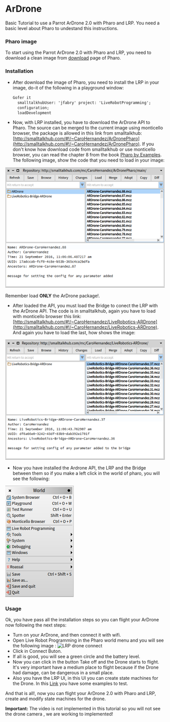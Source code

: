 # ArDrone
Basic Tutorial to use a Parrot ArDrone 2.0 with Pharo and LRP. You need a basic level about Pharo to undestand this instructions.

### Pharo image
To start using the Parrot ArDrone 2.0 with Pharo and LRP, you need to download a clean image from [download](https://pharo.org/web/download) page of Pharo.

### Installation
* After download the image of Pharo, you need to install the LRP in your image, do-it of the following in a playground window:

  ```pharo
  Gofer it
    smalltalkhubUser: 'jfabry' project: 'LiveRobotProgramming';
    configuration;
    loadDevelopment
  ```
* Now, with LRP installed, you have to download the ArDrone API to Pharo. The source can be merged to the current image using monticello browser, the package is allowed in this link from smalltalkhub: [http://smalltalkhub.com/#!/~CaroHernandez/ArDronePharo](http://smalltalkhub.com/#!/~CaroHernandez/ArDronePharo). If you don't know how download code from smalltalkhub or use monticello browser, you can read the chapter 8 from the book [Pharo by Examples](http://files.pharo.org/books/updated-pharo-by-example/). The following image, show the code that you need to load in your image: 

![monticello browser Drone-API](/img/PharoAPIDroneInstallation.png)

  Remember load **ONLY** the ArDrone package!. 

* After loaded the API, you must load the Bridge to conect the LRP with the ArDrone API. The code is in smalltalkhub, again you have to load with monticello browser this link: [http://smalltalkhub.com/#!/~CaroHernandez/LiveRobotics-ARDrone](http://smalltalkhub.com/#!/~CaroHernandez/LiveRobotics-ARDrone). And again you have to load the last, how shows the image: 

![monticello browser bridge](/img/PharoBridgeLRP-ArDrone.png)

* Now you have installed the Ardrone API, the LRP and the Bridge between them so if you make a left click in the world of pharo, you will see the following:

![lrp in pharo world menu](/img/PharoWorldMenu.png)

### Usage

Ok, you have pass all the installation steps so you can flight your ArDrone now following the next steps:

* Turn on your ArDrone, and then connect it with wifi.
* Open Live Robot Programming in the Pharo world menu and you will see the following image :
![LRP drone connect](/img/LRPDroneConnection)
* Click in Connect Buton.
* If all is good, you will see a green circle and the battery level.
* Now you can click in the button Take off and the Drone starts to flight. It's very important have a medium place to flight because if the Drone had damage, can be dangerous in a small place. 
* Also you have the LRP UI, in this UI you can create state machines for the Drone. In this [Link](https://github.com/carolahp/ARDroneLRP-Tests) you have some examples to test.

And that is all!, now you can flight your ArDrone 2.0 with Pharo and LRP, create and modify state machines for the drone.

**Important:** The video is not implemented in this tutorial so you will not see the drone camera , we are working to implemented!
